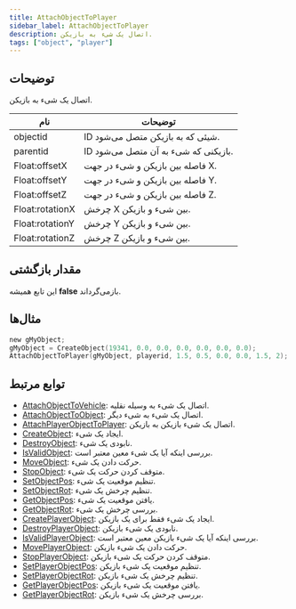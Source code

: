 ```yaml
---
title: AttachObjectToPlayer
sidebar_label: AttachObjectToPlayer
description: اتصال یک شیء به بازیکن.
tags: ["object", "player"]
---
```


## توضیحات

اتصال یک شیء به بازیکن.

| نام             | توضیحات                                                           |
| --------------- | ----------------------------------------------------------------- |
| objectid        | ID شیئی که به بازیکن متصل می‌شود.                               |
| parentid        | ID بازیکنی که شیء به آن متصل می‌شود.                            |
| Float:offsetX   | فاصله بین بازیکن و شیء در جهت X.                               |
| Float:offsetY   | فاصله بین بازیکن و شیء در جهت Y.                               |
| Float:offsetZ   | فاصله بین بازیکن و شیء در جهت Z.                               |
| Float:rotationX | چرخش X بین شیء و بازیکن.                                       |
| Float:rotationY | چرخش Y بین شیء و بازیکن.                                       |
| Float:rotationZ | چرخش Z بین شیء و بازیکن.                                       |

## مقدار بازگشتی

این تابع همیشه **false** بازمی‌گرداند.

## مثال‌ها

```c
new gMyObject;
gMyObject = CreateObject(19341, 0.0, 0.0, 0.0, 0.0, 0.0, 0.0);
AttachObjectToPlayer(gMyObject, playerid, 1.5, 0.5, 0.0, 0.0, 1.5, 2);
```

## توابع مرتبط

- [AttachObjectToVehicle](AttachObjectToVehicle): اتصال یک شیء به وسیله نقلیه.
- [AttachObjectToObject](AttachObjectToObject): اتصال یک شیء به شیء دیگر.
- [AttachPlayerObjectToPlayer](AttachPlayerObjectToPlayer): اتصال یک شیء بازیکن به بازیکن.
- [CreateObject](CreateObject): ایجاد یک شیء.
- [DestroyObject](DestroyObject): نابودی یک شیء.
- [IsValidObject](IsValidObject): بررسی اینکه آیا یک شیء معین معتبر است.
- [MoveObject](MoveObject): حرکت دادن یک شیء.
- [StopObject](StopObject): متوقف کردن حرکت یک شیء.
- [SetObjectPos](SetObjectPos): تنظیم موقعیت یک شیء.
- [SetObjectRot](SetObjectRot): تنظیم چرخش یک شیء.
- [GetObjectPos](GetObjectPos): یافتن موقعیت یک شیء.
- [GetObjectRot](GetObjectRot): بررسی چرخش یک شیء.
- [CreatePlayerObject](CreatePlayerObject): ایجاد یک شیء فقط برای یک بازیکن.
- [DestroyPlayerObject](DestroyPlayerObject): نابودی یک شیء بازیکن.
- [IsValidPlayerObject](IsValidPlayerObject): بررسی اینکه آیا یک شیء بازیکن معین معتبر است.
- [MovePlayerObject](MovePlayerObject): حرکت دادن یک شیء بازیکن.
- [StopPlayerObject](StopPlayerObject): متوقف کردن حرکت یک شیء بازیکن.
- [SetPlayerObjectPos](SetPlayerObjectPos): تنظیم موقعیت یک شیء بازیکن.
- [SetPlayerObjectRot](SetPlayerObjectRot): تنظیم چرخش یک شیء بازیکن.
- [GetPlayerObjectPos](GetPlayerObjectPos): یافتن موقعیت یک شیء بازیکن.
- [GetPlayerObjectRot](GetPlayerObjectRot): بررسی چرخش یک شیء بازیکن.
